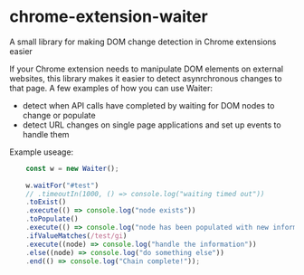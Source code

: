 # chrome-extension-waiter
A small library for making DOM change detection in Chrome extensions easier

If your Chrome extension needs to manipulate DOM elements on external websites, this library makes it easier to detect asynrchronous changes to that page.  A few examples of how you can use Waiter:

- detect when API calls have completed by waiting for DOM nodes to change or populate
- detect URL changes on single page applications and set up events to handle them

Example useage:

```javascript
    const w = new Waiter();
    
    w.waitFor("#test")
    // .timeoutIn(1000, () => console.log("waiting timed out"))
    .toExist()
    .execute(() => console.log("node exists"))
    .toPopulate()
    .execute(() => console.log("node has been populated with new information"))
    .ifValueMatches(/test/gi)
    .execute((node) => console.log("handle the information"))
    .else((node) => console.log("do something else"))
    .end(() => console.log("Chain complete!"));
```
